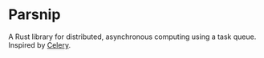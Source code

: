 # Parsnip

A Rust library for distributed, asynchronous computing using a task queue.
Inspired by [Celery](https://docs.celeryq.dev/en/stable/).
